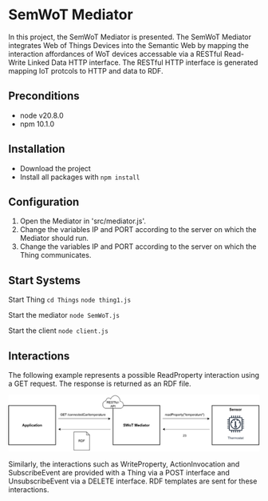 # SemWoT Mediator

In this project, the SemWoT Mediator is presented. The SemWoT Mediator integrates Web of Things Devices into the Semantic Web by mapping the interaction affordances of WoT devices accessable via a RESTful Read-Write Linked Data HTTP interface. The RESTful HTTP interface is generated mapping IoT protcols to HTTP and data to RDF. 

## Preconditions

- node v20.8.0
- npm 10.1.0

## Installation

- Download the project
- Install all packages with `npm install`

## Configuration

1. Open the Mediator in 'src/mediator.js'.
2. Change the variables IP and PORT according to the server on which the Mediator should run.
3. Change the variables IP and PORT according to the server on which the Thing communicates.

## Start Systems

Start Thing
`cd Things`
`node thing1.js`

Start the mediator
`node SemWoT.js`

Start the client
`node client.js`

## Interactions

The following example represents a possible ReadProperty interaction using a GET request. The response is returned as an RDF file.

![Running Example](pictures/running_example_mediator.svg)

Similarly, the interactions such as WriteProperty, ActionInvocation and SubscribeEvent are provided with a Thing via a POST interface and UnsubscribeEvent via a DELETE interface. RDF templates are sent for these interactions.
